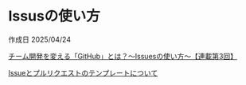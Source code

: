# Issusの使い方

作成日 2025/04/24

[チーム開発を変える「GitHub」とは？〜Issuesの使い方〜【連載第3回】](https://seleck.cc/647)

[Issueとプルリクエストのテンプレートについて](https://docs.github.com/ja/communities/using-templates-to-encourage-useful-issues-and-pull-requests/about-issue-and-pull-request-templates)
